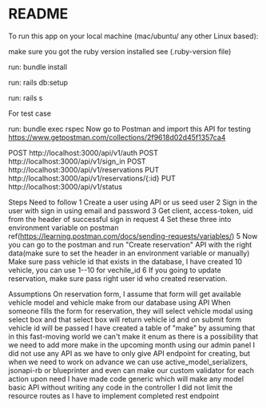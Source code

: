 # README

To run this app on your local machine (mac/ubuntu/ any other Linux based):

make sure you got the ruby version installed see (.ruby-version file)

run: bundle install

run: rails db:setup

run: rails s

For test case

run: bundle exec rspec
Now go to Postman and import this API for testing
https://www.getpostman.com/collections/2f9618d02d45f1357ca4

  POST http://localhost:3000/api/v1/auth
  POST http://localhost:3000/api/v1/sign_in
  POST http://localhost:3000/api/v1/reservations
  PUT http://localhost:3000/api/v1/reservations/{:id}
  PUT http://localhost:3000/api/v1/status


Steps Need to follow
  1 Create a user using API or us seed user
  2 Sign in the user with sign in using email and password
  3 Get client, access-token, uid from the header of successful sign in request
  4 Set these three into environment variable on postman ref(https://learning.postman.com/docs/sending-requests/variables/)
  5 Now you can go to the postman and run "Create reservation" API with the right data(make sure to set the header in an environment variable or manually)
    Make sure pass vehicle id that exists in the database, I have created 10 vehicle, you can use 1--10 for vechile_id
  6 If you going to update reservation, make sure pass right user id who created reservation.

Assumptions
   On reservation form, I assume that form will get available vehicle model and vehicle make from our database using API
   When someone fills the form for reservation, they will select vehicle modal using select box and that select box will return vehicle id and on submit form vehicle id will be passed
   I have created a table of "make" by assuming that in this fast-moving world we can't make it enum as there is a possibility that we need to add more make in the upcoming month using our admin panel
   I did not use any API as we have to only give API endpoint for creating, but when we need to work on advance we can use  active_model_serializers, jsonapi-rb or blueprinter and even can make our custom validator for each action upon need
   I have made code generic which will make any model basic API without writing any code in the controller
   I did not limit the resource routes as I have to implement completed rest endpoint
